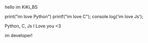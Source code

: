 hello im KiKi_BS

print("im love Python")
printf("im love C");
console.log('im love Js');

Python, C, Js I Love you <3

im developer!
